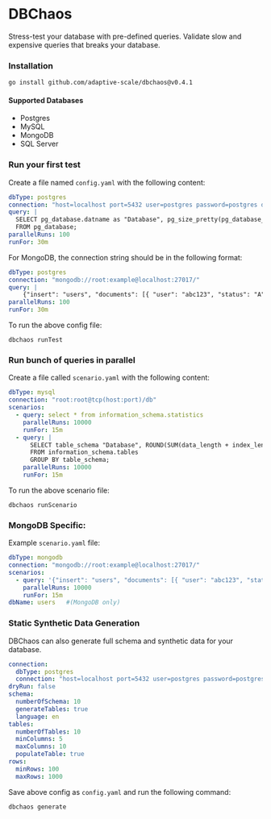 # DBChaos

Stress-test your database with pre-defined queries. Validate slow and expensive queries that breaks your database.
  
### Installation

```shell
go install github.com/adaptive-scale/dbchaos@v0.4.1
```

#### Supported Databases

- Postgres
- MySQL
- MongoDB
- SQL Server

### Run your first test

Create a file named `config.yaml` with the following content:
```yaml
dbType: postgres
connection: "host=localhost port=5432 user=postgres password=postgres dbname=postgres sslmode=disable"
query: |
  SELECT pg_database.datname as "Database", pg_size_pretty(pg_database_size(pg_database.datname)) as "Size"
  FROM pg_database;
parallelRuns: 100
runFor: 30m
```

For MongoDB, the connection string should be in the following format:
```yaml
dbType: postgres
connection: "mongodb://root:example@localhost:27017/"
query: |
    {"insert": "users", "documents": [{ "user": "abc123", "status": "A" }]}
parallelRuns: 100
runFor: 30m
```

To run the above config file:

```shell
dbchaos runTest 
```

### Run bunch of queries in parallel

Create a file called `scenario.yaml` with the following content:

```yaml
dbType: mysql
connection: "root:root@tcp(host:port)/db"
scenarios:
  - query: select * from information_schema.statistics
    parallelRuns: 10000
    runFor: 15m
  - query: |
      SELECT table_schema "Database", ROUND(SUM(data_length + index_length) / 1024 / 1024, 2) "Size (MB)"
      FROM information_schema.tables
      GROUP BY table_schema;
    parallelRuns: 10000
    runFor: 15m
```

To run the above scenario file:

```shell
dbchaos runScenario 
```

### MongoDB Specific:
Example `scenario.yaml` file: 
```yaml
dbType: mongodb
connection: "mongodb://root:example@localhost:27017/"
scenarios:
  - query: '{"insert": "users", "documents": [{ "user": "abc123", "status": "A" }]}'
    parallelRuns: 10000
    runFor: 15m
dbName: users   #(MongoDB only)
```

### Static Synthetic Data Generation

DBChaos can also generate full schema and synthetic data for your database.

```yaml
connection: 
  dbType: postgres
  connection: "host=localhost port=5432 user=postgres password=postgres dbname=postgres sslmode=disable"
dryRun: false
schema: 
  numberOfSchema: 10
  generateTables: true
  language: en
tables:
  numberOfTables: 10
  minColumns: 5
  maxColumns: 10
  populateTable: true
rows:
  minRows: 100
  maxRows: 1000
```

Save above config as `config.yaml` and run the following command:
```shell
dbchaos generate
```